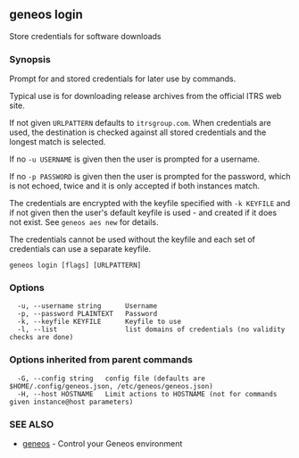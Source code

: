 ## geneos login

Store credentials for software downloads

### Synopsis


Prompt for and stored credentials for later use by commands.

Typical use is for downloading release archives from the official ITRS web
site.

If not given `URLPATTERN` defaults to `itrsgroup.com`. When credentials are
used, the destination is checked against all stored credentials and the
longest match is selected.

If no `-u USERNAME` is given then the user is prompted for a username.

If no `-p PASSWORD` is given then the user is prompted for the password,
which is not echoed, twice and it is only accepted if both instances match.

The credentials are encrypted with the keyfile specified with `-k KEYFILE`
and if not given then the user's default keyfile is used - and created if it
does not exist. See `geneos aes new` for details.

The credentials cannot be used without the keyfile and each set of
credentials can use a separate keyfile.


```
geneos login [flags] [URLPATTERN]
```

### Options

```
  -u, --username string      Username
  -p, --password PLAINTEXT   Password
  -k, --keyfile KEYFILE      Keyfile to use
  -l, --list                 list domains of credentials (no validity checks are done)
```

### Options inherited from parent commands

```
  -G, --config string   config file (defaults are $HOME/.config/geneos.json, /etc/geneos/geneos.json)
  -H, --host HOSTNAME   Limit actions to HOSTNAME (not for commands given instance@host parameters)
```

### SEE ALSO

* [geneos](geneos.md)	 - Control your Geneos environment


